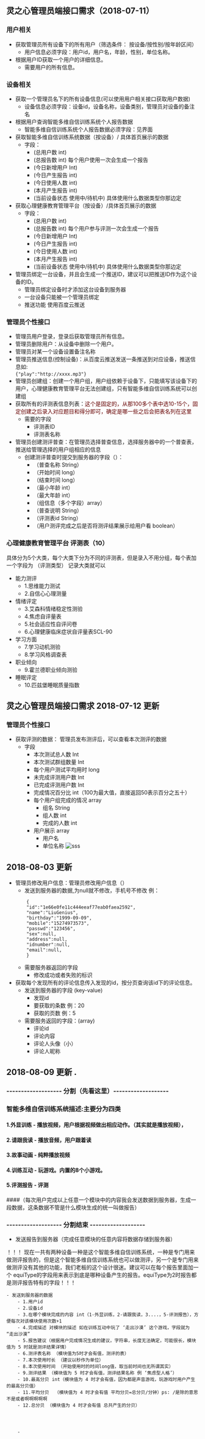 ## 灵之心管理员端接口需求（2018-07-11） ##
### 用户相关 ###

- 获取管理员所有设备下的所有用户（筛选条件： 按设备/按性别/按年龄区间）
	- 用户信息必须字段：用户id，用户名，年龄，性别，单位名称。
- 根据用户ID获取一个用户的详细信息。
	- 需要用户的所有信息。
	
	
### 设备相关 ###
- 获取一个管理员名下的所有设备信息(可以使用用户相关接口获取用户数据)
	- 设备信息必须字段：设备id，设备名称，设备类别，管理员对设备的备注名
- 根据用户查询智能多维自信训练系统个人报告数据
	- 智能多维自信训练系统个人报告数据必须字段：见界面
- 获取智能多维自信训练系统数据（按设备）/ 具体首页展示的数据
	- 字段：
		- (总用户数 int)
		- (总报告数 int) 每个用户使用一次会生成一个报告
		- (今日新增用户 Int)
		- (今日产生报告 int)
		- (今日使用人数 int)
		- (本月产生报告 int)
		- (当前设备状态  使用中/待机中) 具体使用什么数据类型你那边定
- 获取心理健康教育管理平台（按设备）/具体首页展示的数据
	- 字段：
		- (总用户数 int)
		- (总报告数 int) 每个用户参与评测一次会生成一个报告
		- (今日新增用户 Int)
		- (今日产生报告 int)
		- (今日使用人数 int)
		- (本月产生报告 int)
		- (当前设备状态  使用中/待机中) 具体使用什么数据类型你那边定
- 管理员绑定一台设备，并且会生成一个推送ID，建议可以把推送ID作为这个设备的ID。
	- 管理员绑定设备时才添加这台设备到服务器
	- 一台设备只能被一个管理员绑定
	- 推送功能 使用百度云推送

### 管理员个性接口 ###
- 管理员用户登录，登录后获取管理员所有信息。
- 管理员删除用户：从设备中删除一个用户。
- 管理员对某一个设备设置备注名称
- 管理员推送信息(控制设备)：从百度云推送发送一条推送到对应设备，推送信息如:<br/> `{"play":"http://xxxx.mp3"}`
- 管理员创建组：创建一个用户组，用户组依赖于设备下，只能填写该设备下的用户，心理健康教育管理平台无法创建组，只有智能多维自信训练系统可以创建组
- 获取所有的评测表信息列表：<font color="#660000">这个是固定的，从那100多个表中选10-15个，固定创建之后录入对应题目和得分即可，确定是哪一些之后会把表名列在这里</font>
	- 需要的字段
		- 评测表ID
		- 评测表名称	 
- 管理员创建测评普查：在管理员选择普查信息，选择服务器中的一个普查表，推送给管理选择的用户组相应的信息
	- 创建测评普查时提交到服务器的字段（）：
		- （普查名称 String）
		- （开始时间 long）
		- （结束时间 long）
		- （最小年龄 int）
		- （最大年龄 int）
		- （组信息（多个字段）array）
		- （普查说明 String）
		- （评测表id String）
		- （用户测评完成之后是否将测评结果展示给用户看 boolean）


### 心理健康教育管理平台  评测表（10） ###
具体分为5个大类，每个大类下分为不同的评测表，但是录入不用分组，每个表加一个字段为 （评测类型） 记录大类就可以

- 能力测评
	- 1.思维能力测试
	- 2.自信心心理测量
- 情绪评定
	- 3.艾森科情绪稳定性测验
	- 4.焦虑自评量表
	- 5.社会适应性自评问卷
	- 6.心理健康临床症状自评量表SCL-90
- 学习方面
	- 7.学习动机测验
	- 8.学习风格调查表
- 职业倾向
	- 9.霍兰德职业倾向测验
- 睡眠评定
	- 10.匹兹堡睡眠质量指数  

## 灵之心管理员端接口需求  2018-07-12 更新  ##


### 管理员个性接口 ###

- 获取评测的数据： 管理员发布测评后，可以查看本次测评的数据
	- 字段
		- 本次测试总人数 Int
		- 本次测试群组数量 Int
		- 每个用户测试平均用时 long
		- 未完成评测用户数 Int
		- 已完成评测用户数 Int
		- 完成情况百分比 int（100为最大值，直接返回50表示百分之五十）
		- 每个用户组完成的情况 array 
			- 组名 String
			- 组人数 int
			- 完成的人数 int
		- 用户展示 array
			- 用户名
			- 单位名称
![sss](https://github.com/LiuGenius/lingzhixin/blob/master/%E6%99%AE%E6%9F%A5%E8%AF%A6%E6%83%85.png)	

##  2018-08-03 更新  ##
- 管理员修改用户信息：管理员修改用户信息（）
	- 发送到服务器的数据,为null就不修改，手机号不修改 例：
	```
		{
		"id":"1e66e0fe11c444eeaf77eab0faea2592",
		"name":"LiuGenius",
		"birthday":"1999-09-09",
		"mobile":"15274973573",
		"passwd":"123456",
		"sex":null,
		"address":null,
		"idnumber":null,
		"email":null,
		}
	```	
	- 需要服务器返回的字段
		- 修改成功或者失败的标识	
- 获取每个发现所有的评论信息传入发现的id，按分页查询该id下的评论信息。
	- 发送到服务器的字段 (key-value)
		- 发现id
		- 要获取的条数 例：20
		- 获取的页数 例：5
	- 需要服务返回的字段：(array)
		- 评论id
		- 评论内容
		- 评论人头像（小）
		- 评论人昵称
		
		
##  2018-08-09 更新 	. 
### ------------------- 分割（先看这里）-------------------
### 智能多维自信训练系统描述:主要分为四类

#### 1.外显训练 - 播放视频，用户根据视频做出相应动作。（其实就是播放视频），
#### 2.请跟我读 - 播放音频，用户跟着读
#### 3.故事动画 - 纯粹播放视频
#### 4.训练互动 - 玩游戏。内置的8个小游戏。
#### 5.评测报告 - 评测

####（每次用户完成以上任意一个模块中的内容我会发送数据到服务器，生成一段数据，这条数据不管是什么模块生成的统一叫做报告）

### ------------------- 分割结束 -------------------


- 发送报告到服务器（完成任意模块的任意内容将数据存储到服务器）

！！！ 现在一共有两种设备一种是这个智能多维自信训练系统，一种是专门用来做测评报告的，但是这个智能多维自信训练系统也可以做测评，另一个是专门用来做测评没有其他的功能，我们老板的这个设计很迷。建议可以在每个报告里面加一个 equiType的字段用来表示到底是哪种设备产生的报告。equiType为2时报告都是测评报告特有的字段！！！ 

	- 发送到服务器的数据
		- 1.用户id
		- 2.设备id
		- 3.在哪个模块完成的内容 int（1-外显训练，2-请跟我读，3....，5-评测报告），方便每次对该模块使用次数+1
		- 4.完成描述 对模块的描述 如在训练互动中玩了 ‘走出沙漠’ 这个游戏，字段就为 “走出沙漠”
		- 5.报告建议（根据用户完成情况生成的建议，字符串，长度无法确定，可能很长，模块值为 5 时就是测评结果详情）
		- 6.测评表名称 （模块值为5时才会有值，测评的表） 
		- 7.本次使用时长 （建议以秒作为单位）
		- 8.本次使用时间 （开始使用时的时间long值，取当前时间也无所谓其实）
		- 9.测评结果 （模块值为 5 时才会有值，测评结果名称 例 ‘焦虑型人格’）
		- 10.最高分贝 int（模块值为 4 时才会有值，因为都是声音游戏，玩游戏时用户产生的最高分贝值）
		- 11.平均分贝  （模块值为 4 时才会有值 平均分贝=总分贝/分钟）ps: /是除的意思不是或者啊啊啊啊啊
		- 12.总分贝 （模块值为 4 时才会有值 总共产生的分贝）



			
		- 
	
	

